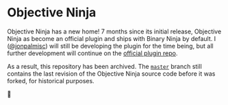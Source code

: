 # Objective Ninja

Objective Ninja has a new home! 7 months since its initial release, Objective
Ninja as become an official plugin and ships with Binary Ninja by default. I ([@jonpalmisc](https://twitter.com/jonpalmisc))
will still be developing the plugin for the time being, but all further
development will continue on the [official plugin repo](https://github.com/Vector35/workflow_objc).

As a result, this repository has been archived. The [`master`](https://github.com/jonpalmisc/ObjectiveNinja/tree/master)
branch still contains the last revision of the Objective Ninja source code
before it was forked, for historical purposes.

👋
